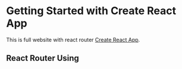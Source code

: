 # Getting Started with Create React App

This is full website with react router [Create React App](https://github.com/facebook/create-react-app).

## React Router Using
